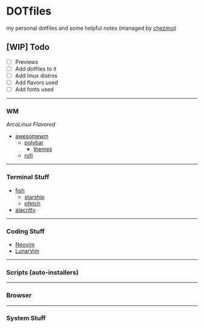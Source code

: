 # DOTfiles
my personal dotfiles and some helpful notes (managed by [chezmoi](https://chezmoi.io))

## [WIP] Todo
- [ ] Previews
- [ ] Add dotfiles to it
- [ ] Add linux distros
- [ ] Add flavors used
- [ ] Add fonts used
___
### WM 
*ArcoLinux Flavored*
- [awesomewm](https://github.com/awesomeWM/awesome)
  - [polybar](https://github.com/polybar/polybar)
    - [themes](https://github.com/adi1090x/polybar-themes)
  - [rofi](https://github.com/davatorium/rofi)
___
### Terminal Stuff
- [fish](https://fishshell.com/)
  - [starship](https://github.com/starship/starship)
  - [pfetch](https://github.com/dylanaraps/pfetch)
- [alacritty](https://github.com/alacritty/alacritty)
___
### Coding Stuff
- [Neovim](https://github.com/neovim/neovim)
- [LunarVim](https://github.com/LunarVim/LunarVim)
___
### Scripts (auto-installers)

___
### Browser

___
### System Stuff 
